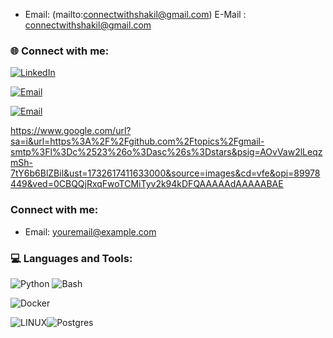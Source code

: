 
* Email: (mailto:connectwithshakil@gmail.com)
E-Mail : connectwithshakil@gmail.com

### 🌐 Connect with me:
[![LinkedIn](https://img.shields.io/badge/LinkedIn-%230077B5.svg?logo=linkedin&logoColor=white)](https://www.linkedin.com/in/muhammad-shakil-b31b66207?lipi=urn%3Ali%3Apage%3Ad_flagship3_profile_view_base_contact_details%3BxWCaDNHwQAWH8LAFXFRsbQ%3D%3D) 

[![Email](https://fontawesome.com/icons/envelope?style=solid)](mailto:connectwithshakil@gmail.com)

[![Email](https://www.google.com/url?sa=i&url=https%3A%2F%2Fgithub.com%2Ftopics%2Fgmail-smtp%3Fl%3Dc%2523%26o%3Dasc%26s%3Dstars&psig=AOvVaw2lLeqzmSh-7tY6b6BlZBil&ust=1732617411633000&source=images&cd=vfe&opi=89978449&ved=0CBQQjRxqFwoTCMiTyv2k94kDFQAAAAAdAAAAABAE)](mailto:connectwithshakil@gmail.com) 

https://www.google.com/url?sa=i&url=https%3A%2F%2Fgithub.com%2Ftopics%2Fgmail-smtp%3Fl%3Dc%2523%26o%3Dasc%26s%3Dstars&psig=AOvVaw2lLeqzmSh-7tY6b6BlZBil&ust=1732617411633000&source=images&cd=vfe&opi=89978449&ved=0CBQQjRxqFwoTCMiTyv2k94kDFQAAAAAdAAAAABAE

###  Connect with me:
* Email: [youremail@example.com](mailto:connectwithshakil@gmail.com)

### 💻 Languages and Tools:
![Python](https://img.shields.io/badge/python-3670A0?style=for-the-badge&logo=python&logoColor=ffdd54) ![Bash](https://img.shields.io/badge/shell_script-%23121011.svg?style=for-the-badge&logo=gnu-bash&logoColor=white)

![Docker](https://img.shields.io/badge/docker-%230db7ed.svg?style=for-the-badge&logo=docker&logoColor=white) 

![LINUX](https://img.shields.io/badge/Linux-FCC624?style=for-the-badge&logo=linux&logoColor=black)![Postgres](https://img.shields.io/badge/postgres-%23316192.svg?style=for-the-badge&logo=postgresql&logoColor=white)
